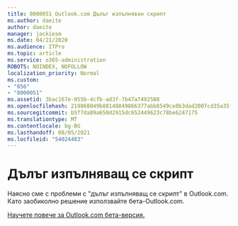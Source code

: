 ```yaml
---
title: 8000051 Outlook.com Дълъг изпълняван скрипт
ms.author: daeite
author: daeite
manager: jackiesm
ms.date: 04/21/2020
ms.audience: ITPro
ms.topic: article
ms.service: o365-administration
ROBOTS: NOINDEX, NOFOLLOW
localization_priority: Normal
ms.custom:
- "856"
- "8000051"
ms.assetid: 3bac167e-055b-4cfb-ad3f-7b47a7492588
ms.openlocfilehash: 219868049b88148849866377abb8549ce8b3dad2007cd35a35fc3dffcaa6ff83
ms.sourcegitcommit: b5f7da89a650d2915dc652449623c78be6247175
ms.translationtype: MT
ms.contentlocale: bg-BG
ms.lasthandoff: 08/05/2021
ms.locfileid: "54024483"
---
```

# <a name="long-running-script"></a>Дълъг изпълняващ се скрипт

Наясно сме с проблеми с "дълъг изпълняващ се скрипт" в Outlook.com. Като заобиколно решение използвайте бета-Outlook.com.
  
[Научете повече за Outlook.com бета-версия.](https://support.office.com/article/40676ad0-c831-45ac-a023-5be633be798d?wt.mc_id=Office_Outlook_com_Alchemy)
  